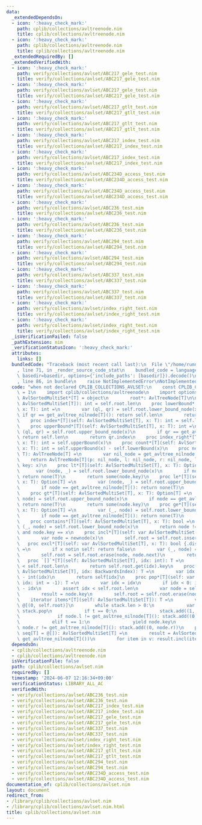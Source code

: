 ```yaml
---
data:
  _extendedDependsOn:
  - icon: ':heavy_check_mark:'
    path: cplib/collections/avltreenode.nim
    title: cplib/collections/avltreenode.nim
  - icon: ':heavy_check_mark:'
    path: cplib/collections/avltreenode.nim
    title: cplib/collections/avltreenode.nim
  _extendedRequiredBy: []
  _extendedVerifiedWith:
  - icon: ':heavy_check_mark:'
    path: verify/collections/avlset/ABC217_gele_test.nim
    title: verify/collections/avlset/ABC217_gele_test.nim
  - icon: ':heavy_check_mark:'
    path: verify/collections/avlset/ABC217_gele_test.nim
    title: verify/collections/avlset/ABC217_gele_test.nim
  - icon: ':heavy_check_mark:'
    path: verify/collections/avlset/ABC217_gtlt_test.nim
    title: verify/collections/avlset/ABC217_gtlt_test.nim
  - icon: ':heavy_check_mark:'
    path: verify/collections/avlset/ABC217_gtlt_test.nim
    title: verify/collections/avlset/ABC217_gtlt_test.nim
  - icon: ':heavy_check_mark:'
    path: verify/collections/avlset/ABC217_index_test.nim
    title: verify/collections/avlset/ABC217_index_test.nim
  - icon: ':heavy_check_mark:'
    path: verify/collections/avlset/ABC217_index_test.nim
    title: verify/collections/avlset/ABC217_index_test.nim
  - icon: ':heavy_check_mark:'
    path: verify/collections/avlset/ABC234D_access_test.nim
    title: verify/collections/avlset/ABC234D_access_test.nim
  - icon: ':heavy_check_mark:'
    path: verify/collections/avlset/ABC234D_access_test.nim
    title: verify/collections/avlset/ABC234D_access_test.nim
  - icon: ':heavy_check_mark:'
    path: verify/collections/avlset/ABC236_test.nim
    title: verify/collections/avlset/ABC236_test.nim
  - icon: ':heavy_check_mark:'
    path: verify/collections/avlset/ABC236_test.nim
    title: verify/collections/avlset/ABC236_test.nim
  - icon: ':heavy_check_mark:'
    path: verify/collections/avlset/ABC294_test.nim
    title: verify/collections/avlset/ABC294_test.nim
  - icon: ':heavy_check_mark:'
    path: verify/collections/avlset/ABC294_test.nim
    title: verify/collections/avlset/ABC294_test.nim
  - icon: ':heavy_check_mark:'
    path: verify/collections/avlset/ABC337_test.nim
    title: verify/collections/avlset/ABC337_test.nim
  - icon: ':heavy_check_mark:'
    path: verify/collections/avlset/ABC337_test.nim
    title: verify/collections/avlset/ABC337_test.nim
  - icon: ':heavy_check_mark:'
    path: verify/collections/avlset/index_right_test.nim
    title: verify/collections/avlset/index_right_test.nim
  - icon: ':heavy_check_mark:'
    path: verify/collections/avlset/index_right_test.nim
    title: verify/collections/avlset/index_right_test.nim
  _isVerificationFailed: false
  _pathExtension: nim
  _verificationStatusIcon: ':heavy_check_mark:'
  attributes:
    links: []
  bundledCode: "Traceback (most recent call last):\n  File \"/home/runner/.local/lib/python3.10/site-packages/onlinejudge_verify/documentation/build.py\"\
    , line 71, in _render_source_code_stat\n    bundled_code = language.bundle(stat.path,\
    \ basedir=basedir, options={'include_paths': [basedir]}).decode()\n  File \"/home/runner/.local/lib/python3.10/site-packages/onlinejudge_verify/languages/nim.py\"\
    , line 86, in bundle\n    raise NotImplementedError\nNotImplementedError\n"
  code: "when not declared CPLIB_COLLECTIONS_AVLSET:\n    const CPLIB_COLLECTIONS_AVLSET*\
    \ = 1\n    import cplib/collections/avltreenode\n    import options\n\n    type\
    \ AvlSortedMultiSet*[T] = object\n        root*: AvlTreeNode[T]\n\n    proc len*[T](self:\
    \ AvlSortedMultiSet[T]): int = self.root.len\n    proc lowerBound*[T](self: AvlSortedMultiSet[T],\
    \ x: T): int =\n        var (ql, qr) = self.root.lower_bound_node(x)\n       \
    \ if qr == get_avltree_nilnode[T](): return self.len\n        return qr.index\n\
    \    proc index*[T](self: AvlSortedMultiSet[T], x: T): int = self.lowerBound(x)\n\
    \    proc upperBound*[T](self: AvlSortedMultiSet[T], x: T): int =\n        var\
    \ (ql, qr) = self.root.upper_bound_node(x)\n        if qr == get_avltree_nilnode[T]():\
    \ return self.len\n        return qr.index\n    proc index_right*[T](self: AvlSortedMultiSet[T],\
    \ x: T): int = self.upperBound(x)\n    proc count*[T](self: AvlSortedMultiSet[T],\
    \ x: T): int = self.upperBound(x) - self.lowerBound(x)\n    proc newnode[T](x:\
    \ T): AvlTreeNode[T] =\n        var nil_node = get_avltree_nilnode[T]()\n    \
    \    return AvlTreeNode[T](p: nil_node, l: nil_node, r: nil_node, len: 1, h: 1,\
    \ key: x)\n    proc lt*[T](self: AvlSortedMultiSet[T], x: T): Option[T] =\n  \
    \      var (node, _) = self.root.lower_bound_node(x)\n        if node == get_avltree_nilnode[T]():\
    \ return none(T)\n        return some(node.key)\n    proc le*[T](self: AvlSortedMultiSet[T],\
    \ x: T): Option[T] =\n        var (node, _) = self.root.upper_bound_node(x)\n\
    \        if node == get_avltree_nilnode[T](): return none(T)\n        return some(node.key)\n\
    \    proc gt*[T](self: AvlSortedMultiSet[T], x: T): Option[T] =\n        var (_,\
    \ node) = self.root.upper_bound_node(x)\n        if node == get_avltree_nilnode[T]():\
    \ return none(T)\n        return some(node.key)\n    proc ge*[T](self: AvlSortedMultiSet[T],\
    \ x: T): Option[T] =\n        var (_, node) = self.root.lower_bound_node(x)\n\
    \        if node == get_avltree_nilnode[T](): return none(T)\n        return some(node.key)\n\
    \    proc contains*[T](self: AvlSortedMultiSet[T], x: T): bool =\n        var\
    \ (_, node) = self.root.lower_bound_node(x)\n        return node != get_avltree_nilnode[T]()\
    \ and node.key == x\n    proc incl*[T](self: var AvlSortedMultiSet[T], x: T) =\n\
    \        var node = newnode(x)\n        self.root = self.root.insert(node)\n \
    \   proc excl*[T](self: var AvlSortedMultiSet[T], x: T): bool {.discardable.}\
    \ =\n        if x notin self: return false\n        var (_, node) = self.root.lower_bound_node(x)\n\
    \        self.root = self.root.erase(node, node.next)\n        return true\n \
    \   proc `[]`*[T](self: AvlSortedMultiSet[T], idx: int): T =\n        assert idx\
    \ < self.root.len\n        return self.root.get(idx).key\n    proc `[]`*[T](self:\
    \ AvlSortedMultiSet[T], idx: BackwardsIndex): T =\n        var idx = self.len\
    \ - int(idx)\n        return self[idx]\n    proc pop*[T](self: var AvlSortedMultiSet[T],\
    \ idx: int = -1): T =\n        var idx = idx\n        if idx < 0: idx = self.len\
    \ - idx\n        assert idx < self.root.len\n        var node = self.root.get(idx)\n\
    \        result = node.key\n        self.root = self.root.erase(node, node.next)\n\
    \    iterator items*[T](self: AvlSortedMultiSet[T]): T =\n        var stack =\
    \ @[(0, self.root)]\n        while stack.len > 0:\n            var (t, node) =\
    \ stack.pop\n            if t == 0:\n                stack.add((1, node))\n  \
    \              if node.l != get_avltree_nilnode[T](): stack.add((0, node.l))\n\
    \            elif t == 1:\n                yield node.key\n                if\
    \ node.r != get_avltree_nilnode[T](): stack.add((0, node.r))\n    proc initAvlSortedMultiSet*[T](v:\
    \ seq[T] = @[]): AvlSortedMultiSet[T] =\n        result = AvlSortedMultiSet[T](root:\
    \ get_avltree_nilnode[T]())\n        for item in v: result.incl(item)\n"
  dependsOn:
  - cplib/collections/avltreenode.nim
  - cplib/collections/avltreenode.nim
  isVerificationFile: false
  path: cplib/collections/avlset.nim
  requiredBy: []
  timestamp: '2024-06-07 12:16:34+09:00'
  verificationStatus: LIBRARY_ALL_AC
  verifiedWith:
  - verify/collections/avlset/ABC236_test.nim
  - verify/collections/avlset/ABC236_test.nim
  - verify/collections/avlset/ABC217_index_test.nim
  - verify/collections/avlset/ABC217_index_test.nim
  - verify/collections/avlset/ABC217_gele_test.nim
  - verify/collections/avlset/ABC217_gele_test.nim
  - verify/collections/avlset/ABC337_test.nim
  - verify/collections/avlset/ABC337_test.nim
  - verify/collections/avlset/index_right_test.nim
  - verify/collections/avlset/index_right_test.nim
  - verify/collections/avlset/ABC217_gtlt_test.nim
  - verify/collections/avlset/ABC217_gtlt_test.nim
  - verify/collections/avlset/ABC294_test.nim
  - verify/collections/avlset/ABC294_test.nim
  - verify/collections/avlset/ABC234D_access_test.nim
  - verify/collections/avlset/ABC234D_access_test.nim
documentation_of: cplib/collections/avlset.nim
layout: document
redirect_from:
- /library/cplib/collections/avlset.nim
- /library/cplib/collections/avlset.nim.html
title: cplib/collections/avlset.nim
---
```

